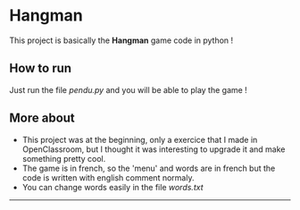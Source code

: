 # Hangman #
This project is basically the **Hangman** game code in python !

## How to run ##
Just run the file _pendu.py_ and you will be able to play the game !

## More about ##
- This project was at the beginning, only a exercice that I made in OpenClassroom, but I thought it was interesting to upgrade it and make something pretty cool.
- The game is in french, so the 'menu' and words are in french but the code is written with english comment normaly.
- You can change words easily in the file _words.txt_

- - - -


